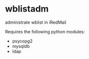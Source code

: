 # wblistadm
administrate wblist in iRedMail

Requires the following python modules:

* psycopg2
* mysqldb
* ldap
